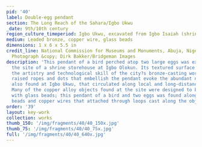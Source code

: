 ```yaml
---
pid: '40'
label: Double-egg pendant
section: The Long Reach of the Sahara/Igbo Ukwu
_date: 9th/10th century
region_culture_timeperiod: Igbo Ukwu, excavated from Igbo Isaiah (shrine storehouse)
medium: Leaded bronze, copper wire, glass beads
dimensions: 1 x 6 x 5.5 in
credit_line: National Commission for Museums and Monuments, Abuja, Nigeria, IS.367.
  Photograph &copy; Dirk Bakker/Bridgeman Images
description: 'This pendant of a bird perched atop two large eggs was excavated at
  the site of a shrine storehouse at Igbo Olokun. Its textured surface highlights
  the artistry and technological skill of the city?s bronze-casting workshops. The
  raised ropes and dots that embellish the pendant evoke the abundant number of beads,
  also found at Igbo Ukwu, that circulated along local and long-distance trade routes.
  Many of the copper alloy objects found at the site were designed to be decorated
  with glass beads; this pendant of a bird and two eggs was found alongside yellow
  beads and copper wires that attached through loops cast along the object?s side. '
order: '39'
layout: key-work
collection: works
thumb_150: '/img/fragments/40/40_150x.jpg'
thumb_75: '/img/fragments/40/40_75x.jpg'
full: '/img/fragments/40/40_640x.jpg'
---
```

